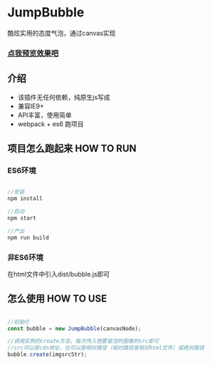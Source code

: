 # JumpBubble

酷炫实用的态度气泡，通过canvas实现

### [点我预览效果吧](https://wanghairong-i.github.io/JumpBubble/)

## 介绍

-   该插件无任何依赖，纯原生js写成
-   兼容IE9+
-   API丰富，使用简单
-   webpack + es6 跑项目

## 项目怎么跑起来  HOW TO RUN

### ES6环境

```javascript

//安装
npm install  

//启动
npm start

//产出
npm run build

```

### 非ES6环境

在html文件中引入dist/bubble.js即可

## 怎么使用 HOW TO USE

```javascript

//初始化
const bubble = new JumpBubble(canvasNode);

//调用实例的create方法，每次传入想要冒泡的图像的src即可
//src可以是cdn地址，也可以是相对路径（相对路径是相对html文件）或绝对路径
bubble.create(imgsrcStr);

```
